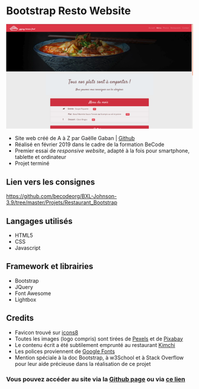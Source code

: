 # Bootstrap Resto Website

![Capture d'écran du site](/assets/img/screen.png "Screenshot")

* Site web créé de A à Z par Gaëlle Gaban | [Github](https://github.com/Gaellga)    
* Réalisé en février 2019 dans le cadre de la formation BeCode  
* Premier essai de *responsive website*, adapté à la fois pour smartphone, tablette et ordinateur
* Projet terminé 

## Lien vers les consignes
https://github.com/becodeorg/BXL-Johnson-3.9/tree/master/Projets/Restaurant_Bootstrap


## Langages utilisés  

* HTML5
* CSS
* Javascript  

## Framework et librairies
* Bootstrap
* JQuery
* Font Awesome
* Lightbox

## Credits
* Favicon trouvé sur [icons8](https://icons8.com/icons/set/favicon)    
* Toutes les images (logo compris) sont tirées de [Pexels](https://www.pexels.com/) et de [Pixabay](https://pixabay.com/)   
* Le contenu écrit a été subtilement emprunté au restaurant [Kimchi](http://www.kimchi.lu/)   
* Les polices proviennent de [Google Fonts](https://fonts.google.com/)   
* Mention spéciale à la doc Bootstrap, à w3School et à Stack Overflow pour leur aide précieuse dans la réalisation de ce projet
  
### Vous pouvez accéder au site via la [Github page](https://gaellga.github.io/bootstrap-resto-website/) ou via [ce lien](gaelle.webtech.one/bootstrap-resto-website)